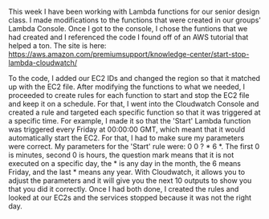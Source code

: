 This week I have been working with Lambda functions for our senior design class.
I made modifications to the functions that were created in our groups' Lambda Console. 
Once I got to the console, I chose the funtions that we had created and I referenced the code I found off of an AWS tutorial that helped a ton.
The site is here: https://aws.amazon.com/premiumsupport/knowledge-center/start-stop-lambda-cloudwatch/

To the code, I added our EC2 IDs and changed the region so that it matched up with the EC2 file.
After modifying the functions to what we needed, I proceeded to create rules for each function to start and stop the EC2 file and keep it on a schedule.
For that, I went into the Cloudwatch Console and created a rule and targeted each specific function so that it was triggered at a specific time. For example,
I made it so that the 'Start' Lambda function was triggered every Friday at 00:00:00 GMT, which meant that it would automatically start the EC2. For that, I had to 
make sure my parameters were correct. My parameters for the 'Start' rule were: 0 0 ? * 6 *. The first 0 is minutes, second 0 is hours, the question mark means that it is not
executed on a specific day, the * is any day in the month, the 6 means Friday, and the last * means any year.
With Cloudwatch, it allows you to adjust the parameters and it will give you the next 10 outputs to show you that you did it correctly. Once I had both done, I created the rules
and looked at our EC2s and the services stopped because it was not the right day.

